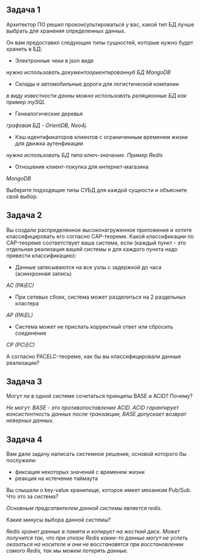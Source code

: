 

## Задача 1

Архитектор ПО решил проконсультироваться у вас, какой тип БД 
лучше выбрать для хранения определенных данных.

Он вам предоставил следующие типы сущностей, которые нужно будет хранить в БД:

- Электронные чеки в json виде
 
 *нужно использовать документоориентированнуб БД MongoDB*
- Склады и автомобильные дороги для логистической компании
 
 *в виду известности данны можно использовать реляционные БД как пример mySQL*
- Генеалогические деревья
 
 *графовая БД - OrientDB, Neo4j.*
- Кэш идентификаторов клиентов с ограниченным временем жизни для движка аутенфикации
 
 *нужно использовать БД типа ключ-значение. Пример Redis* 
- Отношения клиент-покупка для интернет-магазина

 *MongoDB*

Выберите подходящие типы СУБД для каждой сущности и объясните свой выбор.

## Задача 2

Вы создали распределенное высоконагруженное приложение и хотите классифицировать его согласно 
CAP-теореме. Какой классификации по CAP-теореме соответствует ваша система, если 
(каждый пункт - это отдельная реализация вашей системы и для каждого пункта надо привести классификацию):

- Данные записываются на все узлы с задержкой до часа (асинхронная запись)

 *AC (PA\EC)*
- При сетевых сбоях, система может разделиться на 2 раздельных кластера

 *AP (PA\EL)*
- Система может не прислать корректный ответ или сбросить соединение

 *CP (PC\EC)*
 
А согласно PACELC-теореме, как бы вы классифицировали данные реализации?

## Задача 3

Могут ли в одной системе сочетаться принципы BASE и ACID? Почему?

 *Не могут. BASE - это противопоставление ACID. ACID гарантирует консистентность данных после транзакции, BASE допускает возврат неверных данных.*
## Задача 4

Вам дали задачу написать системное решение, основой которого бы послужили:

- фиксация некоторых значений с временем жизни
- реакция на истечение таймаута

Вы слышали о key-value хранилище, которое имеет механизм Pub/Sub. 
Что это за система? 

*Основным предсатвителем данной системы является redis.*
 
Какие минусы выбора данной системы?

 *Redis хранит данные в памяти и копирует на жесткий диск. Может получится так, что при отказе Redis какие-то данные могут не успеть оказаться на носителе и они не восстановятся при восстановлении самого Redis, так мы можем потерять данные.*



